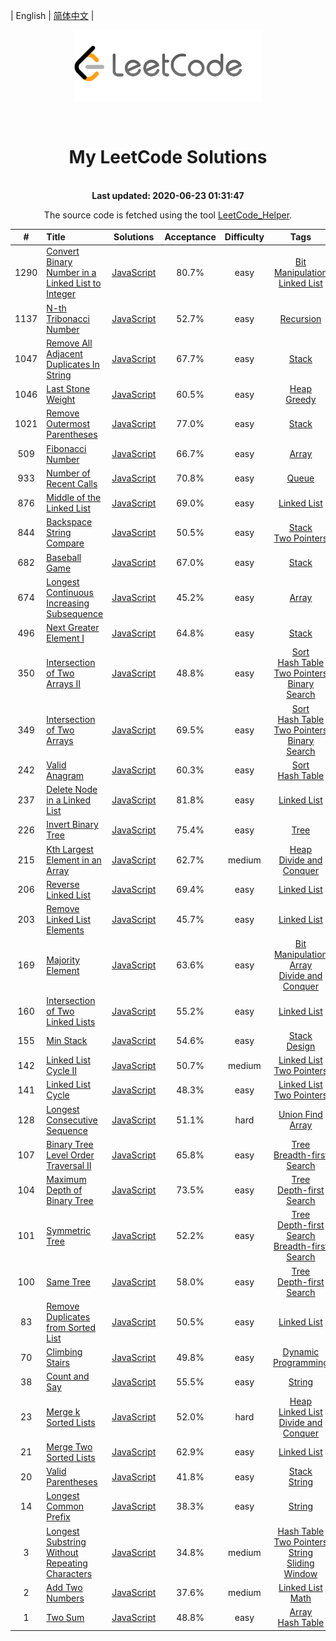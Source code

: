 
| English | [简体中文](README.md) |

<p align="center"><img width="300" src="https://raw.githubusercontent.com/KivenCkl/LeetCode_Helper/master/imgs/leetcode-logo.png"></p>
<p align="center">
    <img src="https://img.shields.io/badge/User-18611454314-blue.svg?" alt="">
    <img src="https://img.shields.io/badge/Solved-40/1689-blue.svg?" alt="">
    <img src="https://img.shields.io/badge/Easy-34-green.svg?" alt="">
    <img src="https://img.shields.io/badge/Medium-4-orange.svg?" alt="">
    <img src="https://img.shields.io/badge/Hard-2-red.svg?" alt="">
</p>
<h1 align="center">My LeetCode Solutions</h1>

<p align="center">
    <br>
    <b>Last updated: 2020-06-23 01:31:47</b>
    <br>
</p>
<!--请保留下面这行信息，让更多用户了解到这个小爬虫，衷心感谢您的支持-->
<p align="center">The source code is fetched using the tool <a href="https://github.com/KivenCkl/LeetCode_Helper">LeetCode_Helper</a>.</p>

| # | Title | Solutions | Acceptance | Difficulty | Tags |
|:--:|:-----|:---------:|:----:|:----:|:----:|
|1290|[Convert Binary Number in a Linked List to Integer](Problemset/convert-binary-number-in-a-linked-list-to-integer/README_EN.md)|[JavaScript](Problemset/convert-binary-number-in-a-linked-list-to-integer/convert-binary-number-in-a-linked-list-to-integer.js)|80.7%|easy|[Bit Manipulation](https://leetcode-cn.com/tag/bit-manipulation)<br>[Linked List](https://leetcode-cn.com/tag/linked-list)|
|1137|[N-th Tribonacci Number](Problemset/n-th-tribonacci-number/README_EN.md)|[JavaScript](Problemset/n-th-tribonacci-number/n-th-tribonacci-number.js)|52.7%|easy|[Recursion](https://leetcode-cn.com/tag/recursion)|
|1047|[Remove All Adjacent Duplicates In String](Problemset/remove-all-adjacent-duplicates-in-string/README_EN.md)|[JavaScript](Problemset/remove-all-adjacent-duplicates-in-string/remove-all-adjacent-duplicates-in-string.js)|67.7%|easy|[Stack](https://leetcode-cn.com/tag/stack)|
|1046|[Last Stone Weight](Problemset/last-stone-weight/README_EN.md)|[JavaScript](Problemset/last-stone-weight/last-stone-weight.js)|60.5%|easy|[Heap](https://leetcode-cn.com/tag/heap)<br>[Greedy](https://leetcode-cn.com/tag/greedy)|
|1021|[Remove Outermost Parentheses](Problemset/remove-outermost-parentheses/README_EN.md)|[JavaScript](Problemset/remove-outermost-parentheses/remove-outermost-parentheses.js)|77.0%|easy|[Stack](https://leetcode-cn.com/tag/stack)|
|509|[Fibonacci Number](Problemset/fibonacci-number/README_EN.md)|[JavaScript](Problemset/fibonacci-number/fibonacci-number.js)|66.7%|easy|[Array](https://leetcode-cn.com/tag/array)|
|933|[Number of Recent Calls](Problemset/number-of-recent-calls/README_EN.md)|[JavaScript](Problemset/number-of-recent-calls/number-of-recent-calls.js)|70.8%|easy|[Queue](https://leetcode-cn.com/tag/queue)|
|876|[Middle of the Linked List](Problemset/middle-of-the-linked-list/README_EN.md)|[JavaScript](Problemset/middle-of-the-linked-list/middle-of-the-linked-list.js)|69.0%|easy|[Linked List](https://leetcode-cn.com/tag/linked-list)|
|844|[Backspace String Compare](Problemset/backspace-string-compare/README_EN.md)|[JavaScript](Problemset/backspace-string-compare/backspace-string-compare.js)|50.5%|easy|[Stack](https://leetcode-cn.com/tag/stack)<br>[Two Pointers](https://leetcode-cn.com/tag/two-pointers)|
|682|[Baseball Game](Problemset/baseball-game/README_EN.md)|[JavaScript](Problemset/baseball-game/baseball-game.js)|67.0%|easy|[Stack](https://leetcode-cn.com/tag/stack)|
|674|[Longest Continuous Increasing Subsequence](Problemset/longest-continuous-increasing-subsequence/README_EN.md)|[JavaScript](Problemset/longest-continuous-increasing-subsequence/longest-continuous-increasing-subsequence.js)|45.2%|easy|[Array](https://leetcode-cn.com/tag/array)|
|496|[Next Greater Element I](Problemset/next-greater-element-i/README_EN.md)|[JavaScript](Problemset/next-greater-element-i/next-greater-element-i.js)|64.8%|easy|[Stack](https://leetcode-cn.com/tag/stack)|
|350|[Intersection of Two Arrays II](Problemset/intersection-of-two-arrays-ii/README_EN.md)|[JavaScript](Problemset/intersection-of-two-arrays-ii/intersection-of-two-arrays-ii.js)|48.8%|easy|[Sort](https://leetcode-cn.com/tag/sort)<br>[Hash Table](https://leetcode-cn.com/tag/hash-table)<br>[Two Pointers](https://leetcode-cn.com/tag/two-pointers)<br>[Binary Search](https://leetcode-cn.com/tag/binary-search)|
|349|[Intersection of Two Arrays](Problemset/intersection-of-two-arrays/README_EN.md)|[JavaScript](Problemset/intersection-of-two-arrays/intersection-of-two-arrays.js)|69.5%|easy|[Sort](https://leetcode-cn.com/tag/sort)<br>[Hash Table](https://leetcode-cn.com/tag/hash-table)<br>[Two Pointers](https://leetcode-cn.com/tag/two-pointers)<br>[Binary Search](https://leetcode-cn.com/tag/binary-search)|
|242|[Valid Anagram](Problemset/valid-anagram/README_EN.md)|[JavaScript](Problemset/valid-anagram/valid-anagram.js)|60.3%|easy|[Sort](https://leetcode-cn.com/tag/sort)<br>[Hash Table](https://leetcode-cn.com/tag/hash-table)|
|237|[Delete Node in a Linked List](Problemset/delete-node-in-a-linked-list/README_EN.md)|[JavaScript](Problemset/delete-node-in-a-linked-list/delete-node-in-a-linked-list.js)|81.8%|easy|[Linked List](https://leetcode-cn.com/tag/linked-list)|
|226|[Invert Binary Tree](Problemset/invert-binary-tree/README_EN.md)|[JavaScript](Problemset/invert-binary-tree/invert-binary-tree.js)|75.4%|easy|[Tree](https://leetcode-cn.com/tag/tree)|
|215|[Kth Largest Element in an Array](Problemset/kth-largest-element-in-an-array/README_EN.md)|[JavaScript](Problemset/kth-largest-element-in-an-array/kth-largest-element-in-an-array.js)|62.7%|medium|[Heap](https://leetcode-cn.com/tag/heap)<br>[Divide and Conquer](https://leetcode-cn.com/tag/divide-and-conquer)|
|206|[Reverse Linked List](Problemset/reverse-linked-list/README_EN.md)|[JavaScript](Problemset/reverse-linked-list/reverse-linked-list.js)|69.4%|easy|[Linked List](https://leetcode-cn.com/tag/linked-list)|
|203|[Remove Linked List Elements](Problemset/remove-linked-list-elements/README_EN.md)|[JavaScript](Problemset/remove-linked-list-elements/remove-linked-list-elements.js)|45.7%|easy|[Linked List](https://leetcode-cn.com/tag/linked-list)|
|169|[Majority Element](Problemset/majority-element/README_EN.md)|[JavaScript](Problemset/majority-element/majority-element.js)|63.6%|easy|[Bit Manipulation](https://leetcode-cn.com/tag/bit-manipulation)<br>[Array](https://leetcode-cn.com/tag/array)<br>[Divide and Conquer](https://leetcode-cn.com/tag/divide-and-conquer)|
|160|[Intersection of Two Linked Lists](Problemset/intersection-of-two-linked-lists/README_EN.md)|[JavaScript](Problemset/intersection-of-two-linked-lists/intersection-of-two-linked-lists.js)|55.2%|easy|[Linked List](https://leetcode-cn.com/tag/linked-list)|
|155|[Min Stack](Problemset/min-stack/README_EN.md)|[JavaScript](Problemset/min-stack/min-stack.js)|54.6%|easy|[Stack](https://leetcode-cn.com/tag/stack)<br>[Design](https://leetcode-cn.com/tag/design)|
|142|[Linked List Cycle II](Problemset/linked-list-cycle-ii/README_EN.md)|[JavaScript](Problemset/linked-list-cycle-ii/linked-list-cycle-ii.js)|50.7%|medium|[Linked List](https://leetcode-cn.com/tag/linked-list)<br>[Two Pointers](https://leetcode-cn.com/tag/two-pointers)|
|141|[Linked List Cycle](Problemset/linked-list-cycle/README_EN.md)|[JavaScript](Problemset/linked-list-cycle/linked-list-cycle.js)|48.3%|easy|[Linked List](https://leetcode-cn.com/tag/linked-list)<br>[Two Pointers](https://leetcode-cn.com/tag/two-pointers)|
|128|[Longest Consecutive Sequence](Problemset/longest-consecutive-sequence/README_EN.md)|[JavaScript](Problemset/longest-consecutive-sequence/longest-consecutive-sequence.js)|51.1%|hard|[Union Find](https://leetcode-cn.com/tag/union-find)<br>[Array](https://leetcode-cn.com/tag/array)|
|107|[Binary Tree Level Order Traversal II](Problemset/binary-tree-level-order-traversal-ii/README_EN.md)|[JavaScript](Problemset/binary-tree-level-order-traversal-ii/binary-tree-level-order-traversal-ii.js)|65.8%|easy|[Tree](https://leetcode-cn.com/tag/tree)<br>[Breadth-first Search](https://leetcode-cn.com/tag/breadth-first-search)|
|104|[Maximum Depth of Binary Tree](Problemset/maximum-depth-of-binary-tree/README_EN.md)|[JavaScript](Problemset/maximum-depth-of-binary-tree/maximum-depth-of-binary-tree.js)|73.5%|easy|[Tree](https://leetcode-cn.com/tag/tree)<br>[Depth-first Search](https://leetcode-cn.com/tag/depth-first-search)|
|101|[Symmetric Tree](Problemset/symmetric-tree/README_EN.md)|[JavaScript](Problemset/symmetric-tree/symmetric-tree.js)|52.2%|easy|[Tree](https://leetcode-cn.com/tag/tree)<br>[Depth-first Search](https://leetcode-cn.com/tag/depth-first-search)<br>[Breadth-first Search](https://leetcode-cn.com/tag/breadth-first-search)|
|100|[Same Tree](Problemset/same-tree/README_EN.md)|[JavaScript](Problemset/same-tree/same-tree.js)|58.0%|easy|[Tree](https://leetcode-cn.com/tag/tree)<br>[Depth-first Search](https://leetcode-cn.com/tag/depth-first-search)|
|83|[Remove Duplicates from Sorted List](Problemset/remove-duplicates-from-sorted-list/README_EN.md)|[JavaScript](Problemset/remove-duplicates-from-sorted-list/remove-duplicates-from-sorted-list.js)|50.5%|easy|[Linked List](https://leetcode-cn.com/tag/linked-list)|
|70|[Climbing Stairs](Problemset/climbing-stairs/README_EN.md)|[JavaScript](Problemset/climbing-stairs/climbing-stairs.js)|49.8%|easy|[Dynamic Programming](https://leetcode-cn.com/tag/dynamic-programming)|
|38|[Count and Say](Problemset/count-and-say/README_EN.md)|[JavaScript](Problemset/count-and-say/count-and-say.js)|55.5%|easy|[String](https://leetcode-cn.com/tag/string)|
|23|[Merge k Sorted Lists](Problemset/merge-k-sorted-lists/README_EN.md)|[JavaScript](Problemset/merge-k-sorted-lists/merge-k-sorted-lists.js)|52.0%|hard|[Heap](https://leetcode-cn.com/tag/heap)<br>[Linked List](https://leetcode-cn.com/tag/linked-list)<br>[Divide and Conquer](https://leetcode-cn.com/tag/divide-and-conquer)|
|21|[Merge Two Sorted Lists](Problemset/merge-two-sorted-lists/README_EN.md)|[JavaScript](Problemset/merge-two-sorted-lists/merge-two-sorted-lists.js)|62.9%|easy|[Linked List](https://leetcode-cn.com/tag/linked-list)|
|20|[Valid Parentheses](Problemset/valid-parentheses/README_EN.md)|[JavaScript](Problemset/valid-parentheses/valid-parentheses.js)|41.8%|easy|[Stack](https://leetcode-cn.com/tag/stack)<br>[String](https://leetcode-cn.com/tag/string)|
|14|[Longest Common Prefix](Problemset/longest-common-prefix/README_EN.md)|[JavaScript](Problemset/longest-common-prefix/longest-common-prefix.js)|38.3%|easy|[String](https://leetcode-cn.com/tag/string)|
|3|[Longest Substring Without Repeating Characters](Problemset/longest-substring-without-repeating-characters/README_EN.md)|[JavaScript](Problemset/longest-substring-without-repeating-characters/longest-substring-without-repeating-characters.js)|34.8%|medium|[Hash Table](https://leetcode-cn.com/tag/hash-table)<br>[Two Pointers](https://leetcode-cn.com/tag/two-pointers)<br>[String](https://leetcode-cn.com/tag/string)<br>[Sliding Window](https://leetcode-cn.com/tag/sliding-window)|
|2|[Add Two Numbers](Problemset/add-two-numbers/README_EN.md)|[JavaScript](Problemset/add-two-numbers/add-two-numbers.js)|37.6%|medium|[Linked List](https://leetcode-cn.com/tag/linked-list)<br>[Math](https://leetcode-cn.com/tag/math)|
|1|[Two Sum](Problemset/two-sum/README_EN.md)|[JavaScript](Problemset/two-sum/two-sum.js)|48.8%|easy|[Array](https://leetcode-cn.com/tag/array)<br>[Hash Table](https://leetcode-cn.com/tag/hash-table)|
